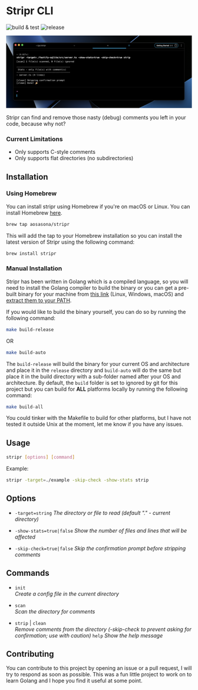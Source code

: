 # Stripr CLI
![build & test](https://github.com/aosasona/stripr/actions/workflows/main.yml/badge.svg)
![release](https://github.com/aosasona/stripr/actions/workflows/release.yml/badge.svg)

![stripr](./assets/stripr.png)

Stripr can find and remove those nasty (debug) comments you left in your code, because why not?

### Current Limitations
- Only supports C-style comments
- Only supports flat directories (no subdirectories)

## Installation

### Using Homebrew
You can install stripr using Homebrew if you're on macOS or Linux. You can install Homebrew [here](https://brew.sh/).

```bash
brew tap aosasona/stripr
```
This will add the tap to your Homebrew installation so you can install the latest version of Stripr using the following command:
```bash
brew install stripr
```


### Manual Installation
Stripr has been written in Golang which is a compiled language, so you will need to install the Golang compiler to build the binary or you can get a pre-built binary for your machine from [this link](https://github.com/aosasona/stripr/releases) (Linux, Windows, macOS) and [extract them to your PATH](https://zwbetz.com/how-to-add-a-binary-to-your-path-on-macos-linux-windows/).

If you would like to build the binary yourself, you can do so by running the following command:

```bash
make build-release
```

OR

```bash
make build-auto
```

The `build-release` will build the binary for your current OS and architecture and place it in the `release` directory and `build-auto` will do the same but place it in the build directory with a sub-folder named after your OS and architecture. By default, the `build` folder is set to ignored by git for this project but you can build for **ALL** platforms locally by running the following command:

```bash
make build-all
```

You could tinker with the Makefile to build for other platforms, but I have not tested it outside Unix at the moment, let me know if you have any issues.



## Usage

```bash
stripr [options] [command]
```

Example:

```bash
stripr -target=./example -skip-check -show-stats strip
```

## Options

- `-target=string`
*The directory or file to read (default "." - current directory)*


- `-show-stats=true|false`
*Show the number of files and lines that will be affected*


- `-skip-check=true|false`
*Skip the confirmation prompt before stripping comments*

## Commands

- `init`		
*Create a config file in the current directory*


- `scan`	
*Scan the directory for comments*


- `strip` | `clean`		
*Remove comments from the directory (-skip-check to prevent asking for confirmation; use with caution)*
`help`
*Show the help message*

## Contributing
You can contribute to this project by opening an issue or a pull request, I will try to respond as soon as possible. This was a fun little project to work on to learn Golang and I hope you find it useful at some point.